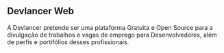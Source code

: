 ## Devlancer Web

A Devlancer pretende ser uma plataforma Gratuita e Open Source para a divulgação de trabalhos e vagas de emprego para Desenvolvedores, além de perfis e portifólios desses profissionais.